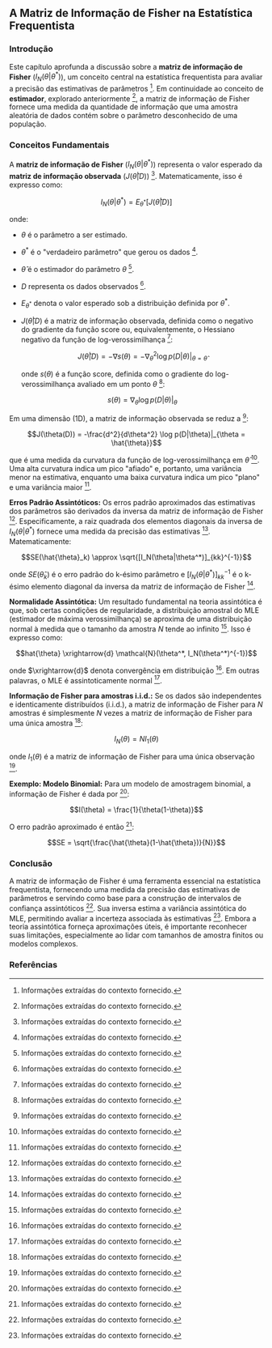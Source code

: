 ## A Matriz de Informação de Fisher na Estatística Frequentista

### Introdução
Este capítulo aprofunda a discussão sobre a **matriz de informação de Fisher** ($I_N(\theta|\theta^*)$), um conceito central na estatística frequentista para avaliar a precisão das estimativas de parâmetros [^1]. Em continuidade ao conceito de **estimador**, explorado anteriormente [^1], a matriz de informação de Fisher fornece uma medida da quantidade de informação que uma amostra aleatória de dados contém sobre o parâmetro desconhecido de uma população.

### Conceitos Fundamentais

A **matriz de informação de Fisher** ($I_N(\theta|\theta^*)$) representa o valor esperado da **matriz de informação observada** ($J(\hat{\theta}|D)$) [^1]. Matematicamente, isso é expresso como:

$$I_N(\theta|\theta^*) = E_{\theta^*}[J(\hat{\theta}|D)]$$

onde:
*   $\theta$ é o parâmetro a ser estimado.
*   $\theta^*$ é o "verdadeiro parâmetro" que gerou os dados [^1].
*   $\hat{\theta}$ é o estimador do parâmetro $\theta$ [^1].
*   $D$ representa os dados observados [^1].
*   $E_{\theta^*}$ denota o valor esperado sob a distribuição definida por $\theta^*$.
*   $J(\hat{\theta}|D)$ é a matriz de informação observada, definida como o negativo do gradiente da função score ou, equivalentemente, o Hessiano negativo da função de log-verossimilhança [^1]:

    $$J(\hat{\theta}|D) = -\nabla s(\theta) = -\nabla_{\theta}^2 \log p(D|\theta)|_{\theta = \hat{\theta}}$$

    onde $s(\theta)$ é a função score, definida como o gradiente do log-verossimilhança avaliado em um ponto $\theta$ [^1]:

    $$s(\theta) = \nabla_{\theta} \log p(D|\theta)|_{\theta}$$

Em uma dimensão (1D), a matriz de informação observada se reduz a [^1]:

$$J(\theta(D)) = -\frac{d^2}{d\theta^2} \log p(D|\theta)|_{\theta = \hat{\theta}}$$

que é uma medida da curvatura da função de log-verossimilhança em $\hat{\theta}$ [^1].  Uma alta curvatura indica um pico "afiado" e, portanto, uma variância menor na estimativa, enquanto uma baixa curvatura indica um pico "plano" e uma variância maior [^1].

**Erros Padrão Assintóticos:** Os erros padrão aproximados das estimativas dos parâmetros são derivados da inversa da matriz de informação de Fisher [^1].  Especificamente, a raiz quadrada dos elementos diagonais da inversa de $I_N(\theta|\theta^*)$ fornece uma medida da precisão das estimativas [^1]. Matematicamente:

$$SE(\hat{\theta}_k) \approx \sqrt{[I_N(\theta|\theta^*)]_{kk}^{-1}}$$

onde $SE(\hat{\theta}_k)$ é o erro padrão do k-ésimo parâmetro e $[I_N(\theta|\theta^*)]_{kk}^{-1}$ é o k-ésimo elemento diagonal da inversa da matriz de informação de Fisher [^1].

**Normalidade Assintótica:** Um resultado fundamental na teoria assintótica é que, sob certas condições de regularidade, a distribuição amostral do MLE (estimador de máxima verossimilhança) se aproxima de uma distribuição normal à medida que o tamanho da amostra $N$ tende ao infinito [^1].  Isso é expresso como:

$$hat{\theta} \xrightarrow{d} \mathcal{N}(\theta^*, I_N(\theta^*)^{-1})$$

onde $\xrightarrow{d}$ denota convergência em distribuição [^1].  Em outras palavras, o MLE é assintoticamente normal [^1].

**Informação de Fisher para amostras i.i.d.:** Se os dados são independentes e identicamente distribuídos (i.i.d.), a matriz de informação de Fisher para $N$ amostras é simplesmente $N$ vezes a matriz de informação de Fisher para uma única amostra [^1]:

$$I_N(\theta) = N I_1(\theta)$$

onde $I_1(\theta)$ é a matriz de informação de Fisher para uma única observação [^1].

**Exemplo: Modelo Binomial:** Para um modelo de amostragem binomial, a informação de Fisher é dada por [^1]:

$$I(\theta) = \frac{1}{\theta(1-\theta)}$$

O erro padrão aproximado é então [^1]:

$$SE = \sqrt{\frac{\hat{\theta}(1-\hat{\theta})}{N}}$$

### Conclusão

A matriz de informação de Fisher é uma ferramenta essencial na estatística frequentista, fornecendo uma medida da precisão das estimativas de parâmetros e servindo como base para a construção de intervalos de confiança assintóticos [^1]. Sua inversa estima a variância assintótica do MLE, permitindo avaliar a incerteza associada às estimativas [^1]. Embora a teoria assintótica forneça aproximações úteis, é importante reconhecer suas limitações, especialmente ao lidar com tamanhos de amostra finitos ou modelos complexos.

### Referências
[^1]: Informações extraídas do contexto fornecido.
<!-- END -->